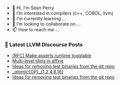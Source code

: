 - 👋 Hi, I’m Sean Perry
- 👀 I’m interested in compilers (c++, COBOL, llvm)
- 🌱 I’m currently learning ...
- 💞️ I’m looking to collaborate on ...
- 📫 How to reach me ...

<!---
s66perry/s66perry is a ✨ special ✨ repository because its `README.md` (this file) appears on your GitHub profile.
You can click the Preview link to take a look at your changes.
--->
### 📕 Latest LLVM Discourse Posts

<!-- DISCOURSE-LLVM:START -->
- [[RFC] Make asserts runtime togglable](https://discourse.llvm.org/t/rfc-make-asserts-runtime-togglable/81446#post_9)
- [Multi-level tiling in affine](https://discourse.llvm.org/t/multi-level-tiling-in-affine/82341#post_1)
- [Ideas for removing test binaries from the git repo](https://discourse.llvm.org/t/ideas-for-removing-test-binaries-from-the-git-repo/81480#post_12)
- [__atomic_{OP}_{1,2,4,8,16}](https://discourse.llvm.org/t/atomic-op-1-2-4-8-16/82340#post_4)
- [Ideas for removing test binaries from the git repo](https://discourse.llvm.org/t/ideas-for-removing-test-binaries-from-the-git-repo/81480#post_11)
<!-- DISCOURSE-LLVM:END -->
